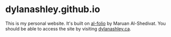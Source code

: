 # dylanashley.github.io

This is my personal website. It's built on [al-folio](https://github.com/alshedivat/al-folio) by Maruan Al-Shedivat. You should be able to access the site by visiting [dylanashley.ca](dylanashley.ca).
